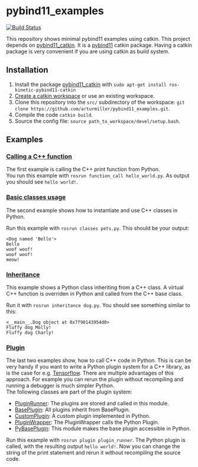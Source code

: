 # pybind11_examples
[![Build Status](https://travis-ci.org/arturmiller/pybind11_examples.svg?branch=master)](https://travis-ci.org/arturmiller/pybind11_examples)

This repository shows minimal pybind11 examples using catkin. This project depends on [pybind11_catkin](https://github.com/ipab-slmc/pybind11_catkin). It is a [pybind11](https://github.com/pybind/pybind11) catkin package. Having a catkin package is very convenient if you are using catkin as build system.

## Installation
1. Install the package [pybind11_catkin](https://github.com/ipab-slmc/pybind11_catkin) with ```sudo apt-get install ros-kinetic-pybind11-catkin```
2. [Create a catkin workspace](https://catkin-tools.readthedocs.io/en/latest/quick_start.html#initializing-a-new-workspace) or use an existing workspace.
3. Clone this repository into the ```src/``` subdirectory of the workspace: ``git clone https://github.com/arturmiller/pybind11_examples.git``.
4. Compile the code ```catkin build```.
5. Source the config file: ```source path_to_workspace/devel/setup.bash```.

## Examples

### [Calling a C++ function](https://github.com/arturmiller/pybind11_examples/tree/master/function_call)
The first example is calling the C++ print function from Python.  
You run this example with ```rosrun function_call hello_world.py```. As output you should see ```hello world!```.

### [Basic classes usage](https://github.com/arturmiller/pybind11_examples/tree/master/classes)
The second example shows how to instantiate and use C++ classes in Python.

Run this example with ```rosrun classes pets.py```. This should be your output:
```
<Dog named 'Bello'>
Bello
woof woof!
woof woof!
meow!
```

### [Inheritance](https://github.com/arturmiller/pybind11_examples/tree/master/inheritance)
This example shows a Python class inheriting from a C++ class. A virtual C++ function is overriden in Python and called from the C++ base class.

Run it with ```rosrun inheritance dog.py```. You should see something similar to this:  
```
<__main__.Dog object at 0x7f90143954d0>
Fluffy dog Molly!
Fluffy dog Charly!
```

### [Plugin](https://github.com/arturmiller/pybind11_examples/tree/master/plugin)
The last two examples show, how to call C++ code in Python. This is can be very handy if you want to write a Python plugin system for a C++ library, as is the case for e.g. [Tensorflow](https://www.tensorflow.org/). There are multiple advantages of this approach. For example you can rerun the plugin without recompiling and running a debugger is much simpler Python.  
The following classes are part of the plugin system:
- [PluginRunner](https://github.com/arturmiller/pybind11_examples/blob/master/plugin/src/plugin_runner.cpp): The plugins are stored and called in this module.
- [BasePlugin](https://github.com/arturmiller/pybind11_examples/blob/master/plugin/src/base_plugin.cpp): All plugins inherit from BasePlugin.
- [CustomPlugin](https://github.com/arturmiller/pybind11_examples/blob/master/plugin/src/plugin/custom_plugin.py): A custom plugin implemented in Python.
- [PluginWrapper](https://github.com/arturmiller/pybind11_examples/blob/master/plugin/src/plugin_wrapper.cpp): The PluginWrapper calls the Python Plugin.
- [PyBasePlugin](https://github.com/arturmiller/pybind11_examples/blob/master/plugin/src/py_base_plugin.cpp): This module makes the base plugin accessible in Python.  

Run this example with ```rosrun plugin plugin_runner```. The Python plugin is called, with the resulting output ```hello world!```. Now you can change the string of the print statement and rerun it without recompiling the source code.
